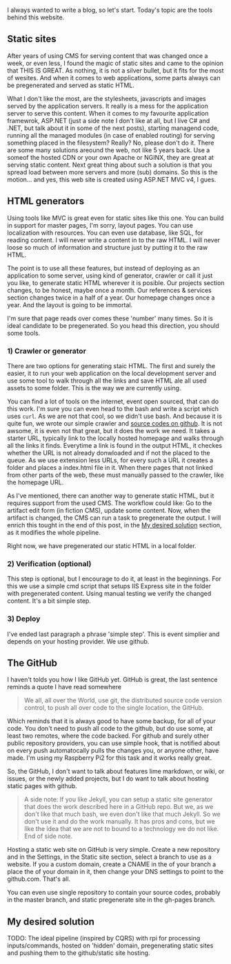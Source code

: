 I always wanted to write a blog, so let's start. Today's topic are the tools behind this website.

## Static sites

After years of using CMS for serving content that was changed once a week, or even less, I found the magic of static sites and came to the opinion that THIS IS GREAT. As nothing, it is not a silver bullet, but it fits for the most of wesites. And when it comes to web applications, some parts always can be pregenerated and served as static HTML. 

What I don't like the most, are the stylesheets, javascripts and images served by the application servers. It really is a mess for the application server to serve this content. When it comes to my favourite application framewrok, ASP.NET (just a side note I don't like at all, but I live C# and .NET, but talk about it in some of the next posts), starting managend code, running all the managed modules (in case of enabled routing) for serving something placed in the filesystem? Really? No, please don't do it. There are some many solutions areound the web, not like 5 years back. Use a someof the hosted CDN or your own Apache or NGINX, they are great at serving static content. Next great thing about such a solution is that you spread load between more servers and more (sub) domains. So this is the motion... and yes, this web site is created using ASP.NET MVC v4, I gues.

## HTML generators

Using tools like MVC is great even for static sites like this one. You can build in support for master pages, I'm sorry, layout pages. You can use localization with resources. You can even use database, like SQL, for reading content. I will never write a content in to the raw HTML. I will never loose so much of information
and structure just by putting it to the raw HTML.

The point is to use all these features, but instead of deploying as an application to some server, using kind of generator, crawler or call it just you like, to generate static HTML wherever it is posible. Our projects section changes, to be honest, maybe once a month. Our references & services section changes twice in a half of a year. Our homepage changes once a year. And the layout is going to be immortal.

I'm sure that page reads over comes these 'number' many times. So it is ideal candidate to be pregenerated. So you head this direction, you should some tools.

### 1) Crawler or generator

There are two options for generating staic HTML. The first and surely the easier, it to run your web application on the local development server and use some tool to walk through all the links and save HTML ale all used assets to some folder. This is the way we are currently using.

You can find a lot of tools on the internet, event open sourced, that can do this work. I'm sure you can even head to the bash and write a script which uses `curl`. As we are not that cool, so we didn't use bash. And because it is quite fun, we wrote our simple crawler and [source codes on github](http://github.com/maraf/StaticSiteCrawler). It is not awsome, it is even not that great, but it does the work we need. It takes a starter URL, typically link to the locally hosted homepage and walks through all the links it finds. Everytime a link is found in the output HTML, it checkes whether the URL is not already donwloaded and if not the placed to the queue. As we use extension less URLs, for every such a URL it creates a folder and places a index.html file in it. When there pages that not linked from other parts of the web, these must manually passed to the crawler, like the homepage URL.

As I've mentioned, there can another way to generate static HTML, but it requires support from the used CMS. The workflow could like: Go to the artifact edit form (in fiction CMS), update some content. Now, when the artifact is changed, the CMS can run a task to pregenerate the output. I will enrich this tought in the end of this post, in the [My desired solution](#my-desired-solution) section, as it modifies the whole pipeline.

Right now, we have pregenerated our static HTML in a local folder.

### 2) Verification (optional)

This step is optional, but I encourage to do it, at least in the beginnings. For this we use a simple cmd script that setups IIS Express site in the folder with pregenerated content. Using manual testing we verify the changed content. It's a bit simple step.

### 3) Deploy

I've ended last paragraph a phrase 'simple step'. This is event simplier and depends on your hosting provider. We use github.

## The GitHub 

I haven't tolds you how I like GitHub yet. GitHub is great, the last sentence reminds a quote I have read somewhere

> We all, all over the World, use git, the distributed source code version control, to push all over code to the single location, the GitHub.

Which reminds that it is always good to have some backup, for all of your code. You don't need to push all code to the github, but do use some, at least two remotes, where the code backed. For github and surely other public repository providers, you can use simple hook, that is notified about on every push automatocally pulls the changes you, or anyone other, have made. I'm using my Raspberry Pi2 for this task and it works really great.

So, the GitHub, I don't want to talk about features lime markdown, or wiki, or issues, or the newly added projects, but I do want to talk about hosting static pages with github.

> A side note: If you like Jekyll, you can setup a static site generator that does the work described here in a GitHub repo. But we, as we don't like that much bash, we even don't like that much Jekyll. So we don't use it and do the work manually. It has pros and cons, but we like the idea that we are not to bound to a technology we do not like. End of side note.

Hosting a static web site on GitHub is very simple. Create a new repository and in the Settings, in the Static site section, select a branch to use as a website. If you a custom domain, create a CNAME in the of your branch a place the of your domain in it, then change your DNS settings to point to the github.com. That's all. 

You can even use single repository to contain your source codes, probably in the master branch, and static pregenerate site in the gh-pages branch.

## My desired solution

TODO: The ideal pipeline (inspired by CQRS) with rpi for processing inputs/commands, hosted on 'hidden' domain, pregenerating static sites and pushing them to the github/static site hosting.